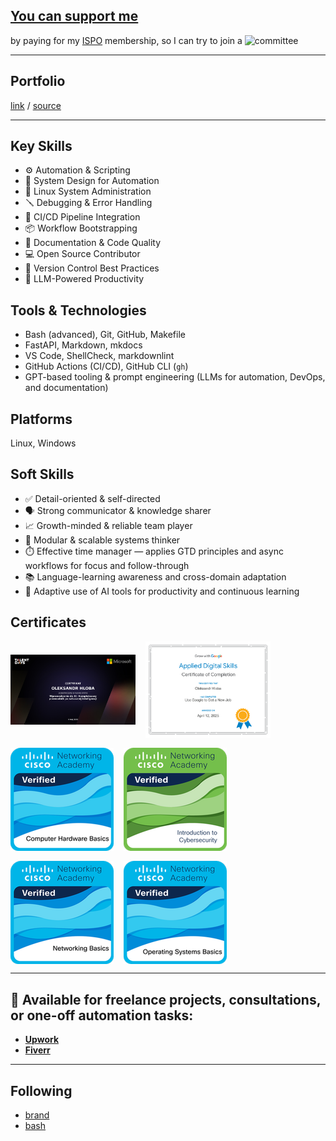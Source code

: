 <!-- markdownlint-disable MD033 MD041 -->
<!-- /* cspell:locale en / -->
<!-- LTeX: language=en-US-->

## [You can support me](https://buy.stripe.com/dR6fYY6hC6ey76geXw)

by paying for my [ISPO](https://www.ispoint.org) membership, so I can try to join a ![committee](https://media.licdn.com/dms/image/v2/D5610AQH0iLdIMlO8qw/image-shrink_800/B56ZYd4IHTHQAk-/0/1744257975894?e=1750856400&v=beta&t=osmv99OI-n0EYL3cAX0X7St-OUFNwk5jz4Q613MbmXc)

---

## **Portfolio**

[link](https://o-leksandr.github.io) / [source](https://github.com/o-leksandr/o-leksandr.github.io)

---

## **Key Skills**

* ⚙️ Automation & Scripting
* 🧠 System Design for Automation
* 🐧 Linux System Administration
* 🪛 Debugging & Error Handling
* 🔄 CI/CD Pipeline Integration
* 📦 Workflow Bootstrapping
* 📝 Documentation & Code Quality
* 💻 Open Source Contributor
* 🧪 Version Control Best Practices
* 🤖 LLM-Powered Productivity

## **Tools & Technologies**

* Bash (advanced), Git, GitHub, Makefile
* FastAPI, Markdown, mkdocs
* VS Code, ShellCheck, markdownlint
* GitHub Actions (CI/CD), GitHub CLI (`gh`)
* GPT-based tooling & prompt engineering (LLMs for automation, DevOps, and documentation)

## **Platforms**

Linux, Windows

## **Soft Skills**

* ✅ Detail-oriented & self-directed
* 🗣 Strong communicator & knowledge sharer
* 📈 Growth-minded & reliable team player
* 🧩 Modular & scalable systems thinker
* ⏱️ Effective time manager — applies GTD principles and async workflows for focus and follow-through
* 📚 Language-learning awareness and cross-domain adaptation
* 🤝 Adaptive use of AI tools for productivity and continuous learning

## Certificates

<div style="display: flex; flex-wrap: wrap; gap: 16px; justify-content: flex-start; align-items: center;">

  <!-- cspell:disable-next-line -->
  <img src="./imgs/certs/certyfikat-wprowadzenie-do-ai-kompleksowy-przewodnik-po-sztucznej-inteligencji_340.png" alt="Wprowadzenie do AI" style="max-width: 200px; height: auto;" />
  <img src="./imgs/certs/Use Google to Get a New Job.png" alt="Use Google to Get a New Job" style="max-width: 200px; height: auto;" />
  <img src="./imgs/certs/Computer Hardware Basics.png" alt="Computer Hardware Basics" style="max-width: 200px; height: auto;" />
  <img src="./imgs/certs/Introduction to Cybersecurity.png" alt="Introduction to Cybersecurity" style="max-width: 200px; height: auto;" />
  <img src="./imgs/certs/Networking Basics.png" alt="Networking Basics" style="max-width: 200px; height: auto;" />
  <img src="./imgs/certs/Operating Systems Basics.png" alt="Operating Systems Basics" style="max-width: 200px; height: auto;" />

</div>

---

## 💼 Available for freelance projects, consultations, or one-off automation tasks:

* [**Upwork**](https://www.upwork.com/freelancers/~015d8a2b4f2d082706)
* [**Fiverr**](https://www.fiverr.com/s/42djakR)

---

## Following

* [brand](https://www.linkedin.com/in/mattgray1)
* [bash](https://mywiki.wooledge.org/BashSheet)
